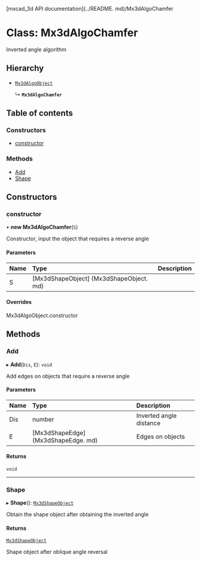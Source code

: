 [mxcad_3d API documentation](../README. md)/Mx3dAlgoChamfer

# Class: Mx3dAlgoChamfer

Inverted angle algorithm

## Hierarchy

- [`Mx3dAlgoObject`](Mx3dAlgoObject.md)

  ↳ **`Mx3dAlgoChamfer`**

## Table of contents

### Constructors

- [constructor](Mx3dAlgoChamfer.md#constructor)

### Methods

- [Add](Mx3dAlgoChamfer.md#add)
- [Shape](Mx3dAlgoChamfer.md#shape)

## Constructors

### constructor

• **new Mx3dAlgoChamfer**(`S`)

Constructor, input the object that requires a reverse angle

#### Parameters

| Name | Type | Description |
| :------ | :------ | :------ |
|S | [Mx3dShapeObject] (Mx3dShapeObject. md)|

#### Overrides

Mx3dAlgoObject.constructor

## Methods

### Add

▸ **Add**(`Dis`, `E`): `void`

Add edges on objects that require a reverse angle

#### Parameters

| Name | Type | Description |
| :------ | :------ | :------ |
|Dis | number | Inverted angle distance|
|E | [Mx3dShapeEdge] (Mx3dShapeEdge. md) | Edges on objects|

#### Returns

`void`

___

### Shape

▸ **Shape**(): [`Mx3dShapeObject`](Mx3dShapeObject.md)

Obtain the shape object after obtaining the inverted angle

#### Returns

[`Mx3dShapeObject`](Mx3dShapeObject.md)

Shape object after oblique angle reversal

